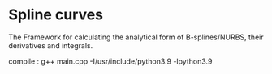 # Spline curves

The Framework for calculating the analytical form of B-splines/NURBS, their derivatives and integrals.


compile : g++ main.cpp -I/usr/include/python3.9  -lpython3.9 